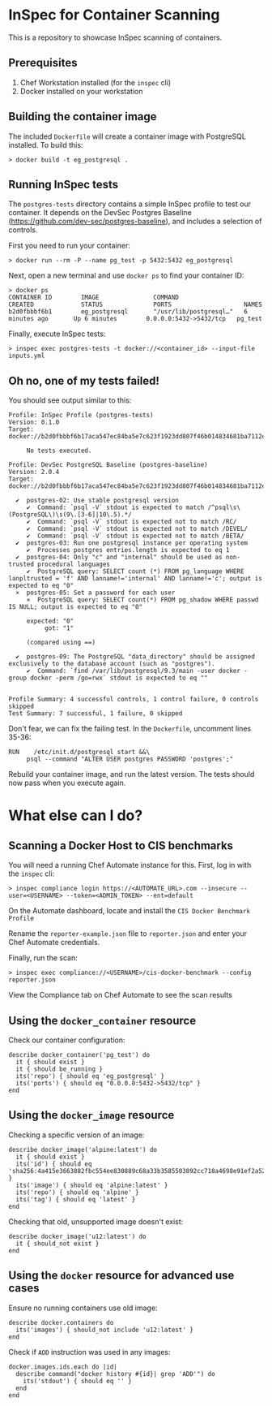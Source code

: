 # InSpec for Container Scanning

This is a repository to showcase InSpec scanning of containers.

## Prerequisites

1. Chef Workstation installed (for the `inspec` cli)
2. Docker installed on your workstation

## Building the container image

The included `Dockerfile` will create a container image with PostgreSQL installed. To build this:

```
> docker build -t eg_postgresql .
```

## Running InSpec tests

The `postgres-tests` directory contains a simple InSpec profile to test our container. It depends on the DevSec Postgres Baseline (https://github.com/dev-sec/postgres-baseline), and includes a selection of controls.

First you need to run your container:

```
> docker run --rm -P --name pg_test -p 5432:5432 eg_postgresql
```

Next, open a new terminal and use `docker ps` to find your container ID:

```
> docker ps
CONTAINER ID        IMAGE               COMMAND                  CREATED             STATUS              PORTS                    NAMES
b2d0fbbbf6b1        eg_postgresql       "/usr/lib/postgresql…"   6 minutes ago       Up 6 minutes        0.0.0.0:5432->5432/tcp   pg_test
```

Finally, execute InSpec tests:

```
> inspec exec postgres-tests -t docker://<container_id> --input-file inputs.yml
```

## Oh no, one of my tests failed!

You should see output similar to this:

```
Profile: InSpec Profile (postgres-tests)
Version: 0.1.0
Target:  docker://b2d0fbbbf6b17aca547ec84ba5e7c623f1923dd807f46b014834681ba7112e28

     No tests executed.

Profile: DevSec PostgreSQL Baseline (postgres-baseline)
Version: 2.0.4
Target:  docker://b2d0fbbbf6b17aca547ec84ba5e7c623f1923dd807f46b014834681ba7112e28

  ✔  postgres-02: Use stable postgresql version
     ✔  Command: `psql -V` stdout is expected to match /^psql\s\(PostgreSQL\)\s(9\.[3-6]|10\.5).*/
     ✔  Command: `psql -V` stdout is expected not to match /RC/
     ✔  Command: `psql -V` stdout is expected not to match /DEVEL/
     ✔  Command: `psql -V` stdout is expected not to match /BETA/
  ✔  postgres-03: Run one postgresql instance per operating system
     ✔  Processes postgres entries.length is expected to eq 1
  ✔  postgres-04: Only "c" and "internal" should be used as non-trusted procedural languages
     ✔  PostgreSQL query: SELECT count (*) FROM pg_language WHERE lanpltrusted = 'f' AND lanname!='internal' AND lanname!='c'; output is expected to eq "0"
  ×  postgres-05: Set a password for each user
     ×  PostgreSQL query: SELECT count(*) FROM pg_shadow WHERE passwd IS NULL; output is expected to eq "0"

     expected: "0"
          got: "1"

     (compared using ==)

  ✔  postgres-09: The PostgreSQL "data_directory" should be assigned exclusively to the database account (such as "postgres").
     ✔  Command: `find /var/lib/postgresql/9.3/main -user docker -group docker -perm /go=rwx` stdout is expected to eq ""


Profile Summary: 4 successful controls, 1 control failure, 0 controls skipped
Test Summary: 7 successful, 1 failure, 0 skipped
```

Don't fear, we can fix the failing test. In the `Dockerfile`, uncomment lines 35-36:

```
RUN    /etc/init.d/postgresql start &&\
     psql --command "ALTER USER postgres PASSWORD 'postgres';"
```

Rebuild your container image, and run the latest version. The tests should now pass when you execute again.

# What else can I do?

## Scanning a Docker Host to CIS benchmarks

You will need a running Chef Automate instance for this. First, log in with the `inspec` cli:

```
> inspec compliance login https://<AUTOMATE_URL>.com --insecure --user=<USERNAME> --token=<ADMIN_TOKEN> --ent=default
```

On the Automate dashboard, locate and install the `CIS Docker Benchmark Profile`

Rename the `reporter-example.json` file to `reporter.json` and enter your Chef Automate credentials.

Finally, run the scan:

```
> inspec exec compliance://<USERNAME>/cis-docker-benchmark --config reporter.json
```

View the Compliance tab on Chef Automate to see the scan results

## Using the `docker_container` resource

Check our container configuration:

```
describe docker_container('pg_test') do
  it { should exist }
  it { should be_running }
  its('repo') { should eq 'eg_postgresql' }
  its('ports') { should eq "0.0.0.0:5432->5432/tcp" }
end
```

## Using the `docker_image` resource

Checking a specific version of an image:

```
describe docker_image('alpine:latest') do
  it { should exist }
  its('id') { should eq 'sha256:4a415e3663882fbc554ee830889c68a33b3585503892cc718a4698e91ef2a526' }
  its('image') { should eq 'alpine:latest' }
  its('repo') { should eq 'alpine' }
  its('tag') { should eq 'latest' }
end
```

Checking that old, unsupported image doesn't exist:

```
describe docker_image('u12:latest') do
  it { should_not exist }
end
```

## Using the `docker` resource for advanced use cases

Ensure no running containers use old image:

```
describe docker.containers do
  its('images') { should_not include 'u12:latest' }
end
```

Check if `ADD` instruction was used in any images:

```
docker.images.ids.each do |id|
  describe command("docker history #{id}| grep 'ADD'") do
    its('stdout') { should eq '' }
  end
end
```
